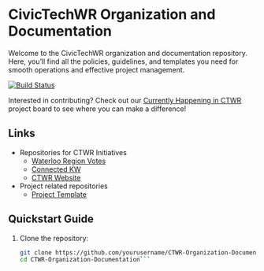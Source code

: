 # CivicTechWR Organization and Documentation

Welcome to the CivicTechWR organization and documentation repository. Here, you’ll find all the policies, guidelines, and templates you need for smooth operations and effective project management.

[![Build Status](https://github.com/CivicTechWR/CTWR-Organization-Documentation/actions/workflows/deploy.yml/badge.svg)](https://github.com/CivicTechWR/CTWR-Organization-Documentation/actions)

Interested in contributing? Check out our [Currently Happening in CTWR](https://github.com/orgs/CivicTechWR/projects/10/views/3) project board to see where you can make a difference!

## Links

- Repositories for CTWR Initiatives
  - [Waterloo Region Votes](https://github.com/CivicTechWR/WRVotesFed2025)
  - [Connected KW](https://github.com/CivicTechWR/connectedkw)
  - [CTWR Website](https://github.com/CivicTechWR/ctwr-web)
- Project related repositories
  - [Project Template](https://github.com/CivicTechWR/ProjectTemplate)

## Quickstart Guide

1. Clone the repository:

   ```bash
   git clone https://github.com/yourusername/CTWR-Organization-Documentation.git
   cd CTWR-Organization-Documentation```
